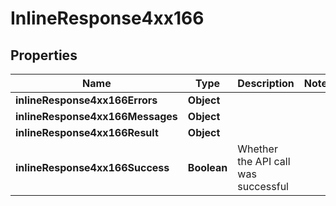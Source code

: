 # InlineResponse4xx166

## Properties
Name | Type | Description | Notes
------------ | ------------- | ------------- | -------------
**inlineResponse4xx166Errors** | **Object** |  | 
**inlineResponse4xx166Messages** | **Object** |  | 
**inlineResponse4xx166Result** | **Object** |  | 
**inlineResponse4xx166Success** | **Boolean** | Whether the API call was successful | 
